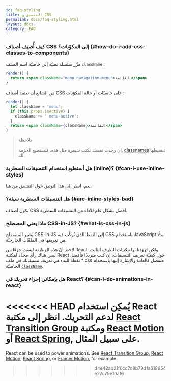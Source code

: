 ```yaml
---
id: faq-styling
title: التنسيق و CSS
permalink: docs/faq-styling.html
layout: docs
category: FAQ
---
```

 
### كيف أُضيف أصناف CSS إلى المكوّنات؟ {#how-do-i-add-css-classes-to-components}

مرِّر سلسلة نصيّة إلى خاصيّة اسم الصنف `className` :

```jsx
render() {
  return <span className="menu navigation-menu">القائمة</span>
}
```

من الشائع أن تعتمد أصناف CSS على خاصيّات أو حالة المكوّنات :

```jsx
render() {
  let className = 'menu';
  if (this.props.isActive) {
    className += ' menu-active';
  }
  return <span className={className}>القائمة</span>
}
```

>ملاحظة
>
>إن وجدت نفسك تكتب شيفرة مثل هذه، فتستطيع الحزمة, [classnames](https://www.npmjs.com/package/classnames#usage-with-reactjs) تبسيطها لك.

### هل أستطيع استخدام التنسيقات السطرية (inline)؟ {#can-i-use-inline-styles}

نعم، انظر إلى هذا التوثيق حول التنسيق [من هنا](/docs/dom-elements.html#style).

### هل التنسيقات السطرية سيئة؟ {#are-inline-styles-bad}

تكون أصناف CSS أفضل بشكل عام للأداء من التنسيقات السطرية.

### ماذا يعني المصطلح CSS-in-JS? {#what-is-css-in-js}

يُشير المصطلح CSS-in-JS إلى النمط الذي تُركَّب فيه CSS باستخدام JavaScript بدلًا من تعريفها في الملفّات الخارجيّة.

لاحظ أنّ هذه الوظيفة ليست جزءًا من React ولكن تُزوّدنا بها مكتبات الطرف الثالث. ليس هناك رأي محدّد لمكتبة React حول كيفيّة تعريف التنسيقات. إن كنت مترددًا فأفضل نقطة للبدء هي تعريف تنسيقاتك في ملف ‎*.css منفصل كالعادة والإشارة إليها باستخدام الخاصيّة [`className`](/docs/dom-elements.html#classname).

### هل بإمكاني إجراء تحريك في React؟ {#can-i-do-animations-in-react}

<<<<<<< HEAD
يُمكِن استخدام React لدعم التحريك. انظر إلى مكتبة [React Transition Group](https://reactcommunity.org/react-transition-group/) ومكتبة  [React Motion](https://github.com/chenglou/react-motion) أو [React Spring](https://github.com/react-spring/react-spring), على سبيل المثال.
=======
React can be used to power animations. See [React Transition Group](https://reactcommunity.org/react-transition-group/), [React Motion](https://github.com/chenglou/react-motion), [React Spring](https://github.com/react-spring/react-spring), or [Framer Motion](https://framer.com/motion), for example.
>>>>>>> d4e42ab21f0cc7d8b79d1a619654e27c79e10af6
